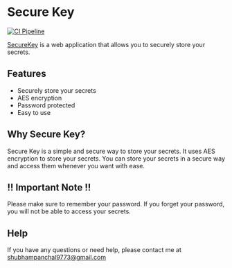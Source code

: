 # Secure Key
[![CI Pipeline](https://github.com/panchalshubham0608/securekey/actions/workflows/react_test.yml/badge.svg?branch=main)](https://github.com/panchalshubham0608/securekey/actions/workflows/react_test.yml)

[SecureKey](https://panchalshubham0608.github.io/securekey/) is a web application that allows you to securely store your secrets. 

## Features
- Securely store your secrets
- AES encryption
- Password protected
- Easy to use

## Why Secure Key?
Secure Key is a simple and secure way to store your secrets. It uses AES encryption to store your secrets. You can store your secrets in a secure way and access them whenever you want with ease.

## !! Important Note !!
Please make sure to remember your password. If you forget your password, you will not be able to access your secrets.

## Help
If you have any questions or need help, please contact me at [shubhampanchal9773@gmail.com](mailto:shubhampanchal9773@gmail.com)
